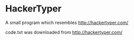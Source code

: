 HackerTyper
===========

A small program which resembles http://hackertyper.com/

code.txt was downloaded from http://hackertyper.com/
